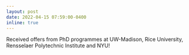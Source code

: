 ```yaml
---
layout: post
date: 2022-04-15 07:59:00-0400
inline: true
---
```


Received offers from PhD programmes at UW-Madison, Rice University, Rensselaer Polytechnic Institute and NYU!